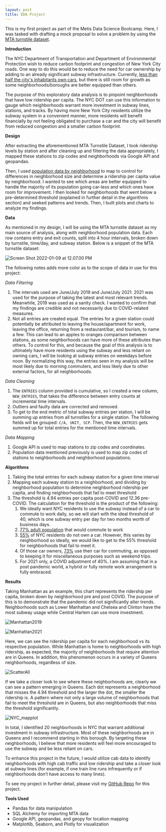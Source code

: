 ```yaml
---
layout: post
title: EDA Project
---
```


This is my first project as part of the Metis Data Science Bootcamp. Here, I was tasked with drafting a mock proposal to solve a problem by using the [MTA turnstile dataset](http://web.mta.info/developers/turnstile.html).



**Introduction**

The NYC Department of Transportation and Department of Environmental Protection wish to reduce carbon footprint and congestion of New York City roads. One way to do this would be to reduce the need for car ownership by adding to an already significant subway infrastructure. Currently, [less than half the city's inhabitants own cars](https://edc.nyc/article/new-yorkers-and-their-cars), but there is still room for growth as some neighborhoods/boroughs are better equipped than others.



The purpose of this exploratory data analysis is to pinpoint neighborhoods that have low ridership per capita. The NYC DOT can use this information to gauge which neighborhoods warrant more investment in subway lines, stations, and tracks. By having more New York City residents utilize the subway system in a convenient manner, more residents will benefit financially by not feeling obligated to purchase a car and the city will benefit from reduced congestion and a smaller carbon footprint.



**Design**

After extracting the aforementioned MTA Turnstile Dataset, I took ridership levels by station and after cleaning up and filtering the data appropriately, I mapped these stations to zip codes and neighborhoods via Google API and geopandas.



Then, I used [population data by neighborhood](https://data.beta.nyc/dataset/pediacities-nyc-neighborhoods) to map to control for differences in neighborhood size and determine a ridership per capita value by neighborhood. I wanted to see which areas are better equipped to handle the majority of its population going car-less and which ones have room for improvement. I then looked for neighborhoods that went below a pre-determined threshold (explained in further detail in the algorithms section) and seeked patterns and trends. Then, I built plots and charts to analyze my findings.



**Data**

As mentioned in my design, I will be using the MTA turnstile dataset as my main source of analysis, along with neighborhood population data. Each row contains entry and exit counts, split into 4 hour intervals, broken down by turnstile, time/day, and subway station. Below is a snippet of the MTA turnstile dataset:

![Screen Shot 2022-01-09 at 12.07.00 PM](https://github.com/prathapr91/MTA_EDA/blob/main/Plots/Screen%20Shot%202022-01-09%20at%2012.07.00%20PM.png)

The following notes adds more color as to the scope of data in use for this project:

*Data Filtering*

1. The intervals used are June/July 2019 and June/July 2021. 2021 was used for the purpose of taking the latest and most relevant trends. Meanwhile, 2019 was used as a sanity check. I wanted to confirm that my findings are credible and not necessarily due to COVID-related measures.
2. Not all entries are created equal. The entries for a given station could potentially be attributed to leaving the house/apartment for work, leaving the office, returning from a restaurant/bar, and tourism, to name a few. This can lead to an apples to oranges comparison between stations, as some neighborhoods can have more of these attributes than others. To control for this, and because the goal of this analysis is to ultimately have more residents using the subway and less reliant on owning cars, I will be looking at subway entries on weekdays before noon. By normalizing this way, the entries seen in my analysis will be most likely due to morning commuters, and less likely due to other external factors, for all neighborhoods.

*Data Cleaning*

1. The `ENTRIES` column provided is cumulative, so I created a new column, `NEW_ENTRIES`, that takes the difference between entry counts at incremental time intervals.
2. Outliers and faulty data are corrected and removed.
3. To get to the end metric of total subway entries per station, I will be summing up entries from all turnstiles for a single station. The following fields will be grouped: `C/A, UNIT, SCP`. Then, the `NEW_ENTRIES` gets summed up for total entries for the mentioned time intervals.

*Data Mapping*

1. Google API is used to map stations to zip codes and coordinates.
2. Population data mentioned previously is used to map zip codes of stations to neighborhoods and neighborhood populations.



**Algorithms**

1. Taking the total entries for each subway station for a given time interval
2. Mapping each subway station to a neighborhood, and dividing by neighborhood population to determine neighborhood ridership per capita, and finding neighborhoods that fail to meet threshold
3. The threshold is 4.94 entries per capita post-COVID and 12.36 pre-COVID. The calculation for the threshold is the product of the following:
   1. We ideally want NYC residents to use the subway instead of a car to commute to work daily, so we will start with the ideal threshold of 40, which is one subway entry per day for two months worth of business days.
   2. [77% adult population](https://www.baruch.cuny.edu/nycdata/population-geography/age_distribution.htm) that would commute to work
   3. [55%](https://edc.nyc/article/new-yorkers-and-their-cars) of NYC residents do not own a car. However, this varies by neighborhood so ideally, we would like to get to the 55% threshold for neighborhoods that fail to meet it.
   4. Of those car owners, [73%](https://edc.nyc/article/new-yorkers-and-their-cars) use their car for commuting, as opposed to keeping it for miscellaneous purposes such as weekend trips.
   5. For 2021 only, a COVID adjustment of 40%. I am assuming that in a post pandemic world, a hybrid or fully remote work arrangement is fully embraced.



**Results**

Taking Manhattan as an example, this chart represents the ridership per capita, broken down by neighborhood pre and post COVID. The purpose of this is to demonstrate that the pandemic did not significantly alter trends. Neighborhoods such as Lower Manhattan and Chelsea and Clinton have the most subway usage while Central Harlem can use more investment.



![Manhattan2019](https://github.com/prathapr91/MTA_EDA/blob/main/Plots/Manhattan2019.png)

![Manhattan2021](https://github.com/prathapr91/MTA_EDA/blob/main/Plots/Manhattan2021.png)



Here, we can see the ridership per capita for each neighborhood vs its respective population. While Manhattan is home to neighborhoods with high ridership, as expected, the majority of neighborhoods that require attention are in Queens. In addition, this phenomenon occurs in a variety of Queens neighborhoods, regardless of size.

![ScatterAll](https://github.com/prathapr91/MTA_EDA/blob/main/Plots/Manhattan2021.png)



If we take a closer look to see where these neighborhoods are, clearly we can see a pattern emerging in Queens. Each dot represents a neighborhood that misses the 4.94 threshold and the larger the dot, the smaller the ridership is. A pattern where not only a large volume of neighborhoods that fail to meet the threshold are in Queens, but also neighborhoods that miss the threshold significantly.

![NYC_mapplot](https://github.com/prathapr91/MTA_EDA/blob/main/Plots/NYC_mapplot.png)

In total, I identified 20 neighborhoods in NYC that warrant additional investment in subway infrastructure. Most of these neighborhoods are in Queens and I recommend starting in this borough. By targeting these neighborhoods, I believe that more residents will feel more encouraged to use the subway and be less reliant on cars.



To enhance this project in the future, I would utilize cab data to identify neighborhoods with high cab traffic and low ridership and take a closer look at subway lines (for example, if one train line runs infrequently or if neighborhoods don’t have access to many lines).



To see my project in further detail, please visit my [GitHub Repo](https://github.com/prathapr91/MTA_EDA) for this project.



**Tools Used**

- Pandas for data manipulation
- SQL Alchemy for importing MTA data
- Google API, geopandas, and geopy for location mapping
- Matplotlib, Seaborn, and Plotly for visualization
